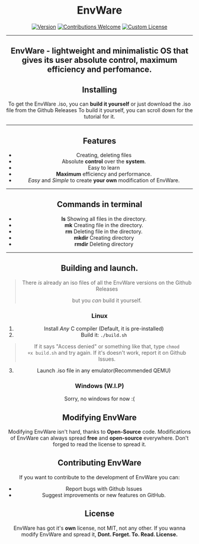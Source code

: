<div align="center">
	
# EnvWare

[![Version](https://img.shields.io/badge/version-0.1-purple)](#)
[![Contributions Welcome](https://img.shields.io/badge/contributions-welcome-brightgreen)](#)
[![Custom License](https://img.shields.io/badge/envware-license-blue)](#)

---
**EnvWare** - lightweight and minimalistic OS that gives its user **absolute control**, **maximum efficiency** and **perfomance.**
---

## Installing

To get the EnvWare .iso, you can **build it yourself** or just download the .iso file from the Github Releases
To build it yourself, you can scroll down for the tutorial for it.

---
## Features
- Creating, deleting files
- Absolute **control** over the **system**.
- Easy to learn
- **Maximum** efficiency and performance.
- *Easy* and *Simple* to create **your own** modification of EnvWare. 

---
## Commands in terminal

- **ls** Showing all files in the directory.
- **mk** Creating file in the directory.
- **rm** Deleting file in the directory.
- **mkdir** Creating directory
- **rmdir** Deleting directory
---

## Building and launch.

> There *is* already an iso files of all the EnvWare versions on the Github Releases
> 
> but you *can* build it yourself.

### Linux
1. Install *Any* C compiler (Default, it is pre-installed)
2. Build it:
<code>./build.sh</code>
> If it says "Access denied" or something like that, type <code>chmod +x build.sh</code> and try again. If it's doesn't work, report it on Github Issues.
3. Launch .iso file in any emulator(Recommended QEMU)

### Windows (W.I.P)
Sorry, no windows for now :(

## Modifying EnvWare

Modifying EnvWare isn't hard, thanks to **Open-Source** code.
Modifications of EnvWare can always spread **free** and **open-source** everywhere.
Don't forged to read the license to spread it.

## Contributing EnvWare

If you want to contribute to the development of EnvWare you can:

- Report bugs with Github Issues
- Suggest improvements or new features on GitHub.

## License
EnvWare has got it's **own** license, not MIT, not any other.
If you wanna modify EnvWare and spread it, **Dont. Forget. To. Read. License.**
